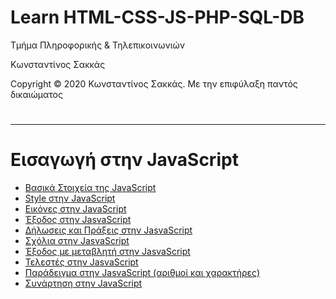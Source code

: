 <html>
<body>
<h1> Learn HTML-CSS-JS-PHP-SQL-DB</h1>
<p> Τμήμα Πληροφορικής & Τηλεπικοινωνιών </p>
<p> Κωνσταντίνος Σακκάς</p>
<p>Copyright © 2020 Κωνσταντίνος Σακκάς. Με την επιφύλαξη παντός δικαιώματος</p>
  <h1></h1>
<hr>

<h1>Εισαγωγή στην JavaScript</h1>

<ul>

<li><a href="./Code greek/introduction_javascript.html" target="_blank">Βασικά Στοιχεία της JavaScript </a></li>
<li><a href="./Code greek/style_in_js.html" target="_blank">Style στην JavaScript </a></li>
<li><a href="./Code greek/img_in_js.html" target="_blank">Εικόνες στην JavaScript </a></li>
<li><a href="./Code greek/output.html" target="_blank">Έξοδος στην JasvaScript</a></li>
<li><a href="./Code greek/statements.html" target="_blank">Δήλωσεις και Πράξεις στην JasvaScript</a></li>
<li><a href="./Code greek/comments.html" target="_blank">Σχόλια στην JasvaScript</a></li>
<li><a href="./Code greek/veriable.html" target="_blank">Έξοδος με μεταβλητή στην JasvaScript</a></li>
<li><a href="./Code greek/operator.html" target="_blank">Τελεστές στην JasvaScript</a></li>
<li><a href="./Code greek/example_num_string.html" target="_blank">Παράδειγμα στην JasvaScript (αριθμοί και χαρακτήρες)</a></li>
<li><a href="./Code greek/function_and_button.html" target="_blank">Συνάρτηση στην JavaScript </a></li>



</ul>



</body>
</html>
